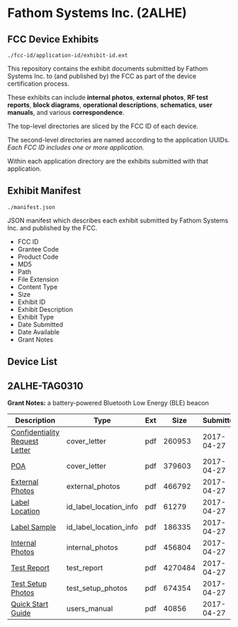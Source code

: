 # Fathom Systems Inc. (2ALHE)
## FCC Device Exhibits

```
./fcc-id/application-id/exhibit-id.ext
```

This repository contains the exhibit documents submitted by Fathom Systems Inc. to (and published by) the FCC as part of the device certification process.

These exhibits can include **internal photos**, **external photos**, **RF test reports**, **block diagrams**, **operational descriptions**, **schematics**, **user manuals**, and various **correspondence**.

The top-level directories are sliced by the FCC ID of each device.

The second-level directories are named according to the application UUIDs. *Each FCC ID includes one or more application.*

Within each application directory are the exhibits submitted with that application. 

## Exhibit Manifest

```
./manifest.json
```

JSON manifest which describes each exhibit submitted by Fathom Systems Inc. and published by the FCC.

- FCC ID
- Grantee Code
- Product Code
- MD5
- Path
- File Extension
- Content Type
- Size
- Exhibit ID
- Exhibit Description
- Exhibit Type
- Date Submitted
- Date Available
- Grant Notes

## Device List
## 2ALHE-TAG0310
**Grant Notes:** a battery-powered Bluetooth Low Energy (BLE) beacon

| Description | Type | Ext | Size | Submitted | Available |
| ----------- | ---- | --- | ---- | --------- | --------- |
| [Confidentiality Request Letter](2ALHE-TAG0310/67c80189808238c3617fa375ccc84cdc/3372876.pdf) | cover_letter | pdf | 260953 | 2017-04-27 | 2017-04-27 |
| [POA](2ALHE-TAG0310/67c80189808238c3617fa375ccc84cdc/3372880.pdf) | cover_letter | pdf | 379603 | 2017-04-27 | 2017-04-27 |
| [External Photos](2ALHE-TAG0310/67c80189808238c3617fa375ccc84cdc/3372875.pdf) | external_photos | pdf | 466792 | 2017-04-27 | 2017-04-27 |
| [Label Location](2ALHE-TAG0310/67c80189808238c3617fa375ccc84cdc/3372878.pdf) | id_label_location_info | pdf | 61279 | 2017-04-27 | 2017-04-27 |
| [Label Sample](2ALHE-TAG0310/67c80189808238c3617fa375ccc84cdc/3372879.pdf) | id_label_location_info | pdf | 186335 | 2017-04-27 | 2017-04-27 |
| [Internal Photos](2ALHE-TAG0310/67c80189808238c3617fa375ccc84cdc/3372877.pdf) | internal_photos | pdf | 456804 | 2017-04-27 | 2017-04-27 |
| [Test Report](2ALHE-TAG0310/67c80189808238c3617fa375ccc84cdc/3372882.pdf) | test_report | pdf | 4270484 | 2017-04-27 | 2017-04-27 |
| [Test Setup Photos](2ALHE-TAG0310/67c80189808238c3617fa375ccc84cdc/3372883.pdf) | test_setup_photos | pdf | 674354 | 2017-04-27 | 2017-04-27 |
| [Quick Start Guide](2ALHE-TAG0310/67c80189808238c3617fa375ccc84cdc/3372881.pdf) | users_manual | pdf | 40856 | 2017-04-27 | 2017-04-27 |

